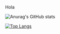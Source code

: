 Hola 

![Anurag's GitHub stats](https://github-readme-stats.vercel.app/api?username=santiagomartinmolina&count_private=true)

[![Top Langs](https://github-readme-stats.vercel.app/api/top-langs/?username=santiagomartinmolina)](https://github.com/anuraghazra/github-readme-stats)

